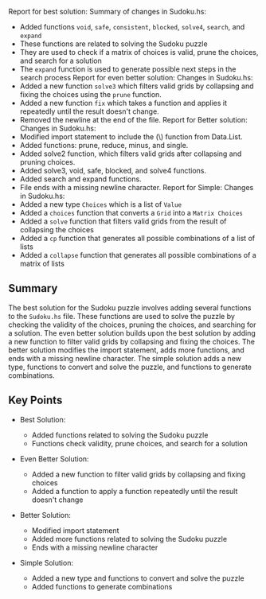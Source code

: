 Report for best solution: Summary of changes in Sudoku.hs:
- Added functions `void`, `safe`, `consistent`, `blocked`, `solve4`, `search`, and `expand`
- These functions are related to solving the Sudoku puzzle
- They are used to check if a matrix of choices is valid, prune the choices, and search for a solution
- The `expand` function is used to generate possible next steps in the search process
Report for even better solution: Changes in Sudoku.hs:
- Added a new function `solve3` which filters valid grids by collapsing and fixing the choices using the `prune` function.
- Added a new function `fix` which takes a function and applies it repeatedly until the result doesn't change.
- Removed the newline at the end of the file.
Report for Better solution: Changes in Sudoku.hs:
- Modified import statement to include the (\\) function from Data.List.
- Added functions: prune, reduce, minus, and single.
- Added solve2 function, which filters valid grids after collapsing and pruning choices.
- Added solve3, void, safe, blocked, and solve4 functions.
- Added search and expand functions.
- File ends with a missing newline character.
Report for Simple: Changes in Sudoku.hs:
- Added a new type `Choices` which is a list of `Value`
- Added a `choices` function that converts a `Grid` into a `Matrix Choices`
- Added a `solve` function that filters valid grids from the result of collapsing the choices
- Added a `cp` function that generates all possible combinations of a list of lists
- Added a `collapse` function that generates all possible combinations of a matrix of lists

## Summary

The best solution for the Sudoku puzzle involves adding several functions to the `Sudoku.hs` file. These functions are used to solve the puzzle by checking the validity of the choices, pruning the choices, and searching for a solution. The even better solution builds upon the best solution by adding a new function to filter valid grids by collapsing and fixing the choices. The better solution modifies the import statement, adds more functions, and ends with a missing newline character. The simple solution adds a new type, functions to convert and solve the puzzle, and functions to generate combinations.

## Key Points

- Best Solution:
  - Added functions related to solving the Sudoku puzzle
  - Functions check validity, prune choices, and search for a solution

- Even Better Solution:
  - Added a new function to filter valid grids by collapsing and fixing choices
  - Added a function to apply a function repeatedly until the result doesn't change

- Better Solution:
  - Modified import statement
  - Added more functions related to solving the Sudoku puzzle
  - Ends with a missing newline character

- Simple Solution:
  - Added a new type and functions to convert and solve the puzzle
  - Added functions to generate combinations
